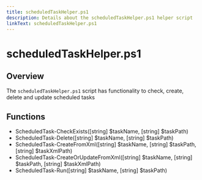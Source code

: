 ```yaml
---
title: scheduledTaskHelper.ps1
description: Details about the scheduledTaskHelper.ps1 helper script
linkText: scheduledTaskHelper.ps1
---
```


# scheduledTaskHelper.ps1

## Overview

The `scheduledTaskHelper.ps1` script has functionality to check, create, delete and update scheduled tasks

## Functions

* ScheduledTask-CheckExists([string] $taskName, [string] $taskPath)
* ScheduledTask-Delete([string] $taskName, [string] $taskPath)
* ScheduledTask-CreateFromXml([string] $taskName, [string] $taskPath, [string] $taskXmlPath)
* ScheduledTask-CreateOrUpdateFromXml([string] $taskName, [string] $taskPath, [string] $taskXmlPath)
* ScheduledTask-Run([string] $taskName, [string] $taskPath)
